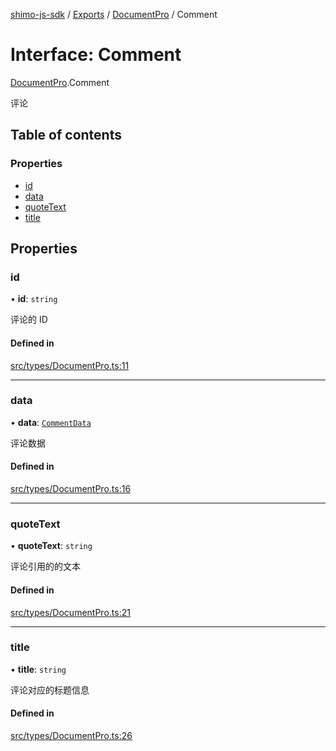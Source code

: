 [shimo-js-sdk](/README.md) / [Exports](/modules.md) / [DocumentPro](/modules/DocumentPro.md) / Comment

# Interface: Comment

[DocumentPro](/modules/DocumentPro.md).Comment

评论

## Table of contents

### Properties

- [id](/interfaces/DocumentPro.Comment.md#id)
- [data](/interfaces/DocumentPro.Comment.md#data)
- [quoteText](/interfaces/DocumentPro.Comment.md#quotetext)
- [title](/interfaces/DocumentPro.Comment.md#title)

## Properties

### id

• **id**: `string`

评论的 ID

#### Defined in

[src/types/DocumentPro.ts:11](https://github.com/byte9527/shimo-js-sdk/blob/8fa8b89/src/types/DocumentPro.ts#L11)

___

### data

• **data**: [`CommentData`](/interfaces/DocumentPro.CommentData.md)

评论数据

#### Defined in

[src/types/DocumentPro.ts:16](https://github.com/byte9527/shimo-js-sdk/blob/8fa8b89/src/types/DocumentPro.ts#L16)

___

### quoteText

• **quoteText**: `string`

评论引用的的文本

#### Defined in

[src/types/DocumentPro.ts:21](https://github.com/byte9527/shimo-js-sdk/blob/8fa8b89/src/types/DocumentPro.ts#L21)

___

### title

• **title**: `string`

评论对应的标题信息

#### Defined in

[src/types/DocumentPro.ts:26](https://github.com/byte9527/shimo-js-sdk/blob/8fa8b89/src/types/DocumentPro.ts#L26)
